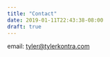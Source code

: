 ```yaml
---
title: "Contact"
date: 2019-01-11T22:43:38-08:00
draft: true
---
```


email: <a href="mailto:tyler@tylerkontra.com?Subject=Hello" target="_top">tyler@tylerkontra.com</a>